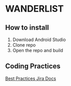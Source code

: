 # WANDERLIST

## How to install
1. Download Android Studio
2. Clone repo
3. Open the repo and build

## Coding Practices
[Best Practices Jira Docs](https://wanderlistdev.atlassian.net/wiki/spaces/WS/pages/196609/Coding+Standards?atlOrigin=eyJpIjoiMjYxZWJhZmRlN2NjNDYzZmEyMzkyNjhhNzJiZTU3NTQiLCJwIjoiaiJ9)
